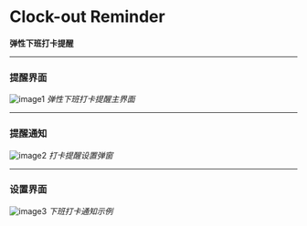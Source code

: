 # Clock-out Reminder
**弹性下班打卡提醒**

---

### 提醒界面
![image1](https://github.com/user-attachments/assets/776886d6-6ca8-4d71-9620-e3b969ce64c1)
*弹性下班打卡提醒主界面*

---

### 提醒通知
![image2](https://github.com/user-attachments/assets/95537ba7-987b-4ba7-8a5d-768c71d8e1fe)
*打卡提醒设置弹窗*

---

### 设置界面
![image3](https://github.com/user-attachments/assets/06ce49de-14d9-4645-8618-7efc4a742a99)
*下班打卡通知示例*
